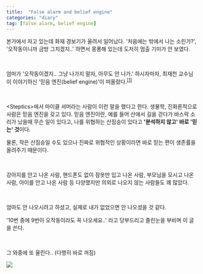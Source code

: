 ```yaml
---
title:  "False alarm and belief engine"
categories: "diary"
tag: [false alarm, belief engine]
---
```


본가에서 자고 있는데 화재 경보기가 울려서 일어났다.
'처음에는 밖에서 나는 소린가?', '오작동이니까 금방 그치겠지..' 하면서 몽롱해 있는데 도저히 멈출 기미가 안 보였다.

<br>

엄마가 '오작동이겠지.. 그냥 나가지 말자, 아무도 안 나가.' 하시자마자, 최재천 교수님이 이야기하신 '믿음 엔진(belief engine)'이 떠올랐다.<sup>[[1]](https://www.youtube.com/watch?v=Cwrh2J9gpI8)</sup>


<br>

\<Steptics\>에서 마이클 셔머라는 사람이 이런 말을 했다고 한다. 생물학, 진화론적으로 사람은 믿음 엔진을 갖고 있다. 믿음 엔진이란, 예를 들어 산에서 길을 걷다가 바스락 소리가 났을때 무슨 일이 있다고, 나를 위협하는 산짐승이 있다고 **'분석하지 않고' 바로 '믿는' 것**이다.

물론, 작은 산짐승일 수도 있으나 진짜로 위협적인 상황이라면 바로 믿는 편이 생존률을 올려주기 때문이다. 

<br>

강아지를 안고 나온 사람, 핸드폰도 없이 잠옷만 입고 나온 사람, 부모님을 모시고 나온 사람, 아이를 안고 나온 사람 등 다양했지만 의외로 나오지 않는 사람들도 꽤 많았다.

<br>

엄마도 안 나오시려고 하셨고, 실제로 내가 없었으면 안 나오셨을 것 같다.

'10번 중에 9번이 오작동이라도 꼭 나오세요..' 라고 당부드리고 졸린눈을 부비며 이 글을 쓴다.

<br>

그 와중에 또 울린다.. (다행히 바로 꺼짐)

![](/images/0729-morning.png)
